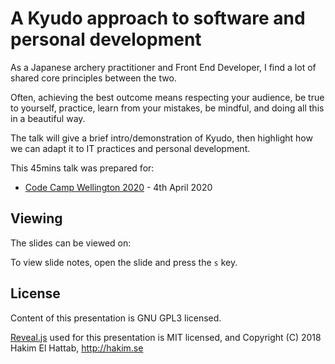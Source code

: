 # A Kyudo approach to software and personal development

As a Japanese archery practitioner and Front End Developer, I find a lot of shared core principles between the two.

Often, achieving the best outcome means respecting your audience, be true to yourself, practice, learn from your mistakes, be mindful, and doing all this in a beautiful way. 

The talk will give a brief intro/demonstration of Kyudo, then highlight how we can adapt it to IT practices and personal development.

This 45mins talk was prepared for:
- [Code Camp Wellington 2020](https://www.codecampwellington.nz/) - 4th April 2020

## Viewing

The slides can be viewed on:


To view slide notes, open the slide and press the `s` key.

## License

Content of this presentation is GNU GPL3 licensed.

[Reveal.js](https://github.com/hakimel/reveal.js) used for this presentation is MIT licensed, and Copyright (C) 2018 Hakim El Hattab, http://hakim.se
